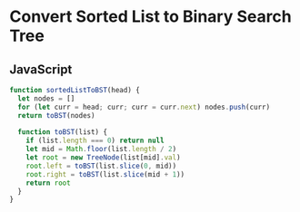 # Convert Sorted List to Binary Search Tree

## JavaScript
```javascript
function sortedListToBST(head) {
  let nodes = []
  for (let curr = head; curr; curr = curr.next) nodes.push(curr)
  return toBST(nodes)
  
  function toBST(list) {
    if (list.length === 0) return null
    let mid = Math.floor(list.length / 2)
    let root = new TreeNode(list[mid].val)
    root.left = toBST(list.slice(0, mid))
    root.right = toBST(list.slice(mid + 1))
    return root
  }
}
```

